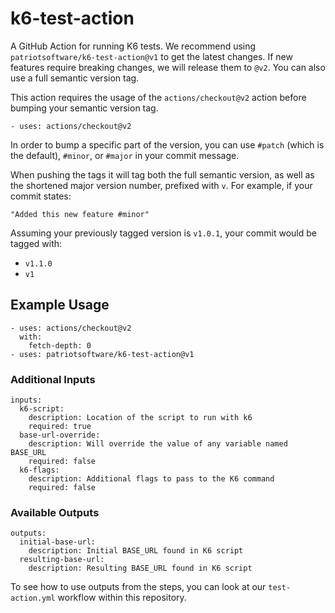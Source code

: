 # k6-test-action
A GitHub Action for running K6 tests. We recommend using `patriotsoftware/k6-test-action@v1` to get the latest changes.
If new features require breaking changes, we will release them to `@v2`. You can also use a full semantic version tag.

This action requires the usage of the `actions/checkout@v2` action before bumping your semantic version tag.
```
- uses: actions/checkout@v2
```

In order to bump a specific part of the version, you can use `#patch` (which is the default), `#minor`, or `#major` in your commit message. 

When pushing the tags it will tag both the full semantic version, as well as the shortened major version number, prefixed with `v`. For example, if your commit states:

```
"Added this new feature #minor"
```

Assuming your previously tagged version is `v1.0.1`, your commit would be tagged with:
- `v1.1.0`
- `v1`

## Example Usage

```
- uses: actions/checkout@v2
  with:
    fetch-depth: 0
- uses: patriotsoftware/k6-test-action@v1
```

### Additional Inputs

```
inputs:
  k6-script:
    description: Location of the script to run with k6
    required: true
  base-url-override:
    description: Will override the value of any variable named BASE_URL
    required: false
  k6-flags:
    description: Additional flags to pass to the K6 command
    required: false
```

### Available Outputs
```
outputs:
  initial-base-url:
    description: Initial BASE_URL found in K6 script
  resulting-base-url:
    description: Resulting BASE_URL found in K6 script
```

To see how to use outputs from the steps, you can look at our `test-action.yml` workflow within this repository. 